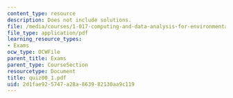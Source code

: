```yaml
---
content_type: resource
description: Does not include solutions.
file: /media/courses/1-017-computing-and-data-analysis-for-environmental-applications-fall-2003/2d1fae925747a28a863982130aa9c119_quiz00_1.pdf
file_type: application/pdf
learning_resource_types:
- Exams
ocw_type: OCWFile
parent_title: Exams
parent_type: CourseSection
resourcetype: Document
title: quiz00_1.pdf
uid: 2d1fae92-5747-a28a-8639-82130aa9c119
---
```

